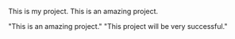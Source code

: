 This is my project.
This is an amazing project.    

"This is an amazing project." 
"This project will be very successful." 
